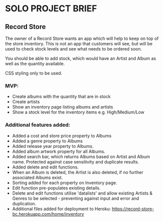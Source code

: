 # SOLO PROJECT BRIEF

## Record Store

The owner of a Record Store wants an app which will help to keep on top of the store inventory. This is not an app that customers will see, but will be used to check stock levels and see what needs to be ordered soon.

You should be able to add stock, which would have an Artist and Album as well as the quantity available.

CSS styling only to be used.

### MVP:

- Create albums with the quantity that are in stock
- Create artists
- Show an inventory page listing albums and artists
- Show a stock level for the inventory items e.g. High/Medium/Low

### Additional features added:

- Added a cost and store price property to Albums
- Added a genre property to Albums
- Added release year property to Albums.
- Added album artwork property for all Albums.
- Added search bar, which returns Albums based on Artist and Album name.  Protected against case sensitivity and duplicate results.
- Added delete and edit functions.
- When an Album is deleted, the Artist is also deleted, if no further associated Albums exist.
- Sorting added for each property on Inventory page.
- Edit function pre-populates existing details.
- Delete and edit functions utilise 'datalists' and allow existing Artists & Genres to be selected - preventing against input and error and duplication.
- Additional files added for deployment to Heroku:  https://record-store-bc.herokuapp.com/home/inventory
